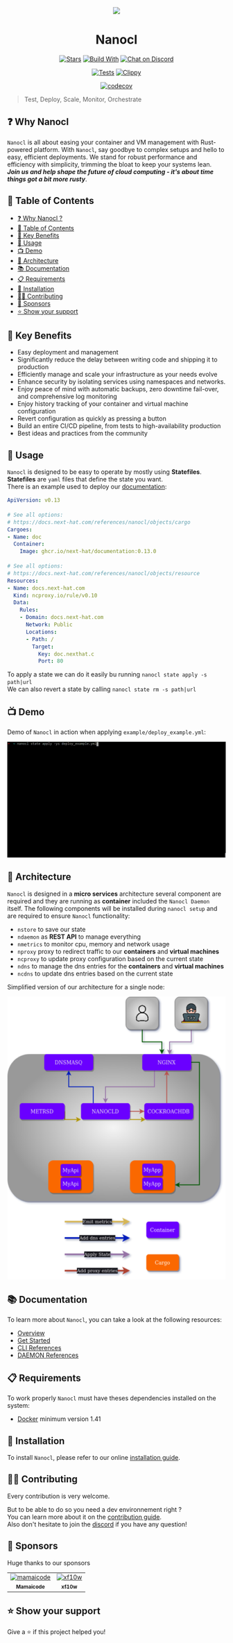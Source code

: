 <div align="center">
  <img src="https://download.next-hat.com/ressources/images/logo.png" >
  <h1>Nanocl</h1>
  <p>

[![Stars](https://img.shields.io/github/stars/next-hat/nanocl?label=%E2%AD%90%20stars%20%E2%AD%90)](https://github.com/next-hat/nanocl)
[![Build With](https://img.shields.io/badge/built_with-Rust-dca282.svg?style=flat)](https://github.com/next-hat/nanocl)
[![Chat on Discord](https://img.shields.io/discord/1011267493114949693?label=chat&logo=discord&style=flat)](https://discord.gg/WV4Aac8uZg)

  </p>

  <p>

[![Tests](https://github.com/next-hat/nanocl/actions/workflows/tests.yml/badge.svg)](https://github.com/next-hat/nanocl/actions/workflows/tests.yml)
[![Clippy](https://github.com/next-hat/nanocl/actions/workflows/clippy.yml/badge.svg)](https://github.com/next-hat/nanocl/actions/workflows/clippy.yml)

  </p>

  <p>

[![codecov](https://codecov.io/gh/next-hat/nanocl/branch/nightly/graph/badge.svg?token=4I60HOW6HM)](https://codecov.io/gh/next-hat/nanocl)

  </p>

</div>

<blockquote>
 <span>
   Test, Deploy, Scale, Monitor, Orchestrate
 </span>
</blockquote>

## ❓ Why Nanocl

`Nanocl` is all about easing your container and VM management with Rust-powered platform.
With `Nanocl`, say goodbye to complex setups and hello to easy, efficient deployments.
We stand for robust performance and efficiency with simplicity, trimming the bloat to keep your systems lean.
**_Join us and help shape the future of cloud computing - it's about time things got a bit more rusty_**.

## 📙 Table of Contents

- [❓ Why Nanocl ?](#-why-nanocl)
- [📙 Table of Contents](#-table-of-contents)
- [🚀 Key Benefits](#-key-benefits)
- [🔧 Usage](#-usage)
- [📺 Demo](#-demo)
- [🧿 Architecture](#-architecture)
- [📚 Documentation](#-documentation)
- [📋 Requirements](#-requirements)
- [💾 Installation](#-installation)
- [👨‍💻 Contributing](#-contributing)
- [💎 Sponsors](#-sponsors)
- [⭐️ Show your support](#️-show-your-support)

## 🚀 Key Benefits

- Easy deployment and management
- Significantly reduce the delay between writing code and shipping it to production
- Efficiently manage and scale your infrastructure as your needs evolve
- Enhance security by isolating services using namespaces and networks.
- Enjoy peace of mind with automatic backups, zero downtime fail-over, and comprehensive log monitoring
- Enjoy history tracking of your container and virtual machine configuration
- Revert configuration as quickly as pressing a button
- Build an entire CI/CD pipeline, from tests to high-availability production
- Best ideas and practices from the community

## 🔧 Usage

`Nanocl` is designed to be easy to operate by mostly using **Statefiles**.<br />
**Statefiles** are `yaml` files that define the state you want.<br />
There is an example used to deploy our [documentation][documentation]:

```yaml
ApiVersion: v0.13

# See all options:
# https://docs.next-hat.com/references/nanocl/objects/cargo
Cargoes:
- Name: doc
  Container:
    Image: ghcr.io/next-hat/documentation:0.13.0

# See all options:
# https://docs.next-hat.com/references/nanocl/objects/resource
Resources:
- Name: docs.next-hat.com
  Kind: ncproxy.io/rule/v0.10
  Data:
    Rules:
    - Domain: docs.next-hat.com
      Network: Public
      Locations:
      - Path: /
        Target:
          Key: doc.nexthat.c
          Port: 80
```

To apply a state we can do it easily bu running `nanocl state apply -s path|url`<br />
We can also revert a state by calling `nanocl state rm -s path|url`<br />

## 📺 Demo

Demo of `Nanocl` in action when applying `example/deploy_example.yml`:

<div align="center">
  <img src="./doc/example.gif" />
</div>

## 🧿 Architecture

`Nanocl` is designed in a **micro services** architecture several component are required and they are running as **container** included the `Nanocl Daemon` itself.
The following components will be installed during `nanocl setup` and are required to ensure `Nanocl` functionality:

- `nstore` to save our state
- `ndaemon` as **REST API** to manage everything
- `nmetrics` to monitor cpu, memory and network usage
- `nproxy` proxy to redirect traffic to our **containers** and **virtual machines**
- `ncproxy` to update proxy configuration based on the current state
- `ndns` to manage the dns entries for the **containers** and **virtual machines**
- `ncdns` to update dns entries based on the current state

Simplified version of our architecture for a single node:

<div align="center">
  <img src="./doc/architecture.png" />
</div>

## 📚 Documentation

To learn more about `Nanocl`, you can take a look at the following resources:

- [Overview][nanocl_overview]
- [Get Started][nanocl_get_started]
- [CLI References][nanocl_cli_ref]
- [DAEMON References][nanocl_daemon_ref]

## 📋 Requirements

To work properly `Nanocl` must have theses dependencies installed on the system:

- [Docker][docker] minimum version 1.41

## 💾 Installation

To install `Nanocl`, please refer to our online [installation guide][nanocl_install_guide].


## 👨‍💻 Contributing

Every contribution is very welcome.

But to be able to do so you need a dev environnement right ?<br />
You can learn more about it on the [contribution guide][contributing_guide].<br />
Also don't hesitate to join the [discord][discord] if you have any question!

## 💎 Sponsors

Huge thanks to our sponsors

<table>
  <tr>
  <td align="center">
    <a href="https://github.com/mamaicode">
      <img src="https://images.weserv.nl/?url=avatars.githubusercontent.com/u/102310764?v=4&h=300&w=300&fit=cover&mask=circle&maxage=7d" width="100" alt="mamaicode" />
      <br />
      <sub>
        <b>
          Mamaicode
        </b>
      </sub>
    </a>
  </td>
  <td align="center">
    <a href="https://github.com/xf10w">
      <img src="https://images.weserv.nl/?url=avatars.githubusercontent.com/u/43791027?v=4&h=300&w=300&fit=cover&mask=circle&maxage=7d" width="100" alt="xf10w" />
      <br />
      <sub>
        <b>
          xf10w
        </b>
      </sub>
    </a>
  </td>
  </tr>
</table>

## ⭐️ Show your support

Give a ⭐️ if this project helped you!

[contributing_guide]: ./CONTRIBUTING.md
[documentation]: https://docs.next-hat.com
[nanocl_overview]: https://docs.next-hat.com/guides/nanocl/overview
[nanocl_install_guide]: https://docs.next-hat.com/manuals/nanocl/install/overview
[nanocl_get_started]: https://docs.next-hat.com/guides/nanocl/get-started/orientation-and-setup
[nanocl_cli_ref]: https://docs.next-hat.com/references/nanocl/cli
[nanocl_daemon_ref]: https://docs.next-hat.com/references/nanocl/daemon/overview
[docker]: https://www.docker.com
[discord]: https://discord.gg/WV4Aac8uZg
